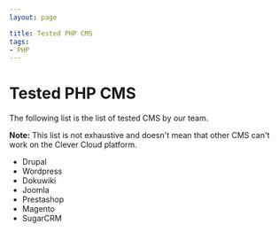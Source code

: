 ```yaml
---
layout: page

title: Tested PHP CMS
tags:
- PHP
---
```


# Tested PHP CMS

The following list is the list of tested CMS by our team.

**Note:** This list is not exhaustive and doesn't mean that other CMS can't work on the Clever Cloud platform.

 - Drupal
 - Wordpress
 - Dokuwiki
 - Joomla
 - Prestashop
 - Magento
 - SugarCRM
